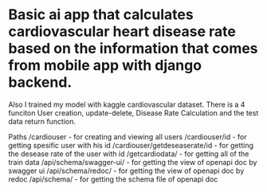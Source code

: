 # Basic ai app that calculates cardiovascular heart disease rate based on the information that comes from mobile app with django backend.
Also I trained my model with kaggle cardiovascular dataset.
There is a 4 funciton User creation, update-delete, Disease Rate Calculation and the test data return function.

Paths
/cardiouser   - for creating and viewing all users
/cardiouser/id  - for getting spesific user with his id
/cardiouser/getdeseaserate/id - for getting the desease rate of the user with id
/getcardiodata/ - for getting all of the train data
/api/schema/swagger-ui/  - for getting the view of openapi doc by swagger ui
/api/schema/redoc/  - for getting the view of  openapi doc by redoc
/api/schema/  - for getting the schema file of openapi doc
